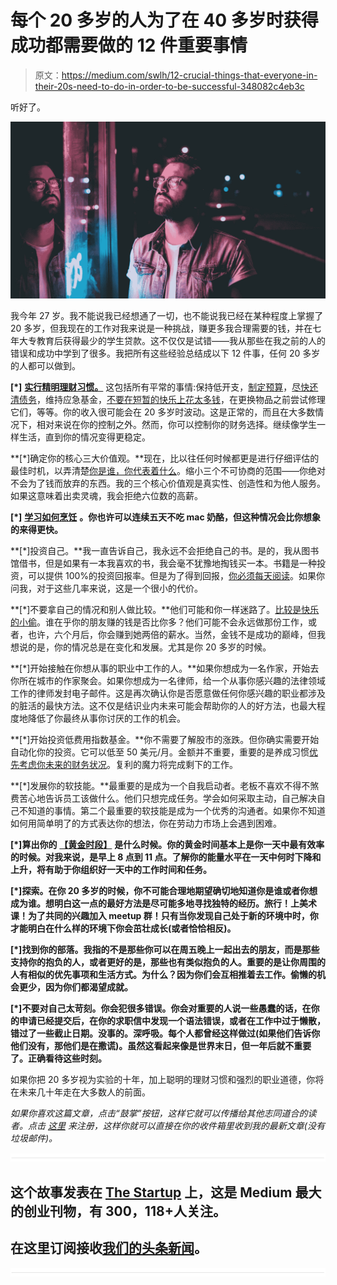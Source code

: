 # 每个 20 多岁的人为了在 40 多岁时获得成功都需要做的 12 件重要事情

> 原文：<https://medium.com/swlh/12-crucial-things-that-everyone-in-their-20s-need-to-do-in-order-to-be-successful-348082c4eb3c>

听好了。

![](img/c8f7a3ff6707a237703b31accf253c67.png)

我今年 27 岁。我不能说我已经想通了一切，也不能说我已经在某种程度上掌握了 20 多岁，但我现在的工作对我来说是一种挑战，赚更多我合理需要的钱，并在七年大专教育后获得最少的学生贷款。这不仅仅是试错——我从那些在我之前的人的错误和成功中学到了很多。我把所有这些经验总结成以下 12 件事，任何 20 多岁的人都可以做到。

**[*]** [**实行精明理财习惯。**](https://jennifertchan.net/blog/how-to-manage-and-grow-your-money-in-your-20s) 这包括所有平常的事情:保持低开支，[制定预算](https://jennifertchan.net/blog/a-step-by-step-guide-on-how-to-make-the-perfect-budget)，[尽快还清债务](https://jennifertchan.net/blog/lessons-from-paying-over-30000-of-student-loans-in-18-months)，维持应急基金，[不要在短暂的快乐上花太多钱](https://jennifertchan.net/blog/5-signs-impulsive-spending-is-ruining-your-finances)，在更换物品之前尝试修理它们，等等。你的收入很可能会在 20 多岁时波动。这是正常的，而且在大多数情况下，相对来说在你的控制之外。然而，你可以控制你的财务选择。继续像学生一样生活，直到你的情况变得更稳定。

**[*]确定你的核心三大价值观。**现在，比以往任何时候都更是进行仔细评估的最佳时机，以弄清楚[你是谁，你代表着什么](https://jennifertchan.net/blog/personal-finance-is-not-about-money-its-about-vhm)。缩小三个不可协商的范围——你绝对不会为了钱而放弃的东西。我的三个核心价值观是真实性、创造性和为他人服务。如果这意味着出卖灵魂，我会拒绝六位数的高薪。

**[*]** [**学习如何烹饪**](https://jennifertchan.net/blog/my-favourite-easy-and-frugal-vegan-meals) **。你也许可以连续五天不吃 mac 奶酪，但这种情况会比你想象的来得更快。**

**[*]投资自己。**我一直告诉自己，我永远不会拒绝自己的书。是的，我从图书馆借书，但是如果有一本我喜欢的书，我会毫不犹豫地掏钱买一本。书籍是一种投资，可以提供 100%的投资回报率。但是为了得到回报，[你必须每天阅读](https://jennifertchan.net/blog/emotional-intelligence-knowledge-the-case-for-reading-every-single-day)。如果你问我，对于这些几率来说，这是一个很小的代价。

**[*]不要拿自己的情况和别人做比较。**他们可能和你一样迷路了。[比较是快乐的小偷](https://jennifertchan.net/blog/are-you-comparing-your-financial-situation-to-others)。谁在乎你的朋友赚的钱是否比你多？他们可能不会永远做那份工作，或者，也许，六个月后，你会赚到她两倍的薪水。当然，金钱不是成功的巅峰，但我想说的是，你的情况总是在变化和发展。尤其是你 20 多岁的时候。

**[*]开始接触在你想从事的职业中工作的人。**如果你想成为一名作家，开始去你所在城市的作家聚会。如果你想成为一名律师，给一个从事你感兴趣的法律领域工作的律师发封电子邮件。这是再次确认你是否愿意做任何你感兴趣的职业都涉及的脏活的最快方法。这不仅是结识业内未来可能会帮助你的人的好方法，也最大程度地降低了你最终从事你讨厌的工作的机会。

**[*]开始投资低费用指数基金。**你不需要了解股市的涨跌。但你确实需要开始自动化你的投资。它可以低至 50 美元/月。金额并不重要，重要的是养成习惯[优先考虑你未来的财务状况](https://jennifertchan.net/blog/3-lazy-strategies-for-a-wealthy-retirement)。复利的魔力将完成剩下的工作。

**[*]发展你的软技能。**最重要的是成为一个自我启动者。老板不喜欢不得不煞费苦心地告诉员工该做什么。他们只想完成任务。学会如何采取主动，自己解决自己不知道的事情。第二个最重要的软技能是成为一个优秀的沟通者。如果你不知道如何用简单明了的方式表达你的想法，你在劳动力市场上会遇到困难。

**[*]算出你的** [**【黄金时段】**](http://people-mattershr.com/how-to-find-an-extra-hour-in-3-easy-steps/) **是什么时候。你的黄金时间基本上是你一天中最有效率的时候。对我来说，是早上 8 点到 11 点。了解你的能量水平在一天中何时下降和上升，将有助于你组织好一天中的工作时间和任务。**

**[*]探索。在你 20 多岁的时候，你不可能合理地期望确切地知道你是谁或者你想成为谁。想明白这一点的最好方法是尽可能多地寻找独特的经历。旅行！上美术课！为了共同的兴趣加入 meetup 群！只有当你发现自己处于新的环境中时，你才能明白在什么样的环境下你会茁壮成长(或者恰恰相反)。**

**[*]找到你的部落。我指的不是那些你可以在周五晚上一起出去的朋友，而是那些支持你的抱负的人，或者更好的是，那些也有类似抱负的人。重要的是让你周围的人有相似的优先事项和生活方式。为什么？因为你们会互相推着去工作。偷懒的机会更少，因为你们都渴望成就。**

**[*]不要对自己太苛刻。你会犯很多错误。你会对重要的人说一些愚蠢的话，在你的申请已经提交后，在你的求职信中发现一个语法错误，或者在工作中过于懒散，错过了一些截止日期。没事的。深呼吸。每个人都曾经这样做过(如果他们告诉你他们没有，那他们是在撒谎)。虽然这看起来像是世界末日，但一年后就不重要了。正确看待这些时刻。**

如果你把 20 多岁视为实验的十年，加上聪明的理财习惯和强烈的职业道德，你将在未来几十年走在大多数人的前面。

*如果你喜欢这篇文章，点击“鼓掌”按钮，这样它就可以传播给其他志同道合的读者。点击* [*这里*](http://eepurl.com/c6wA3T) *来注册，这样你就可以直接在你的收件箱里收到我的最新文章(没有垃圾邮件)。*

![](img/731acf26f5d44fdc58d99a6388fe935d.png)

## 这个故事发表在 [The Startup](https://medium.com/swlh) 上，这是 Medium 最大的创业刊物，有 300，118+人关注。

## 在这里订阅接收[我们的头条新闻](http://growthsupply.com/the-startup-newsletter/)。

![](img/731acf26f5d44fdc58d99a6388fe935d.png)